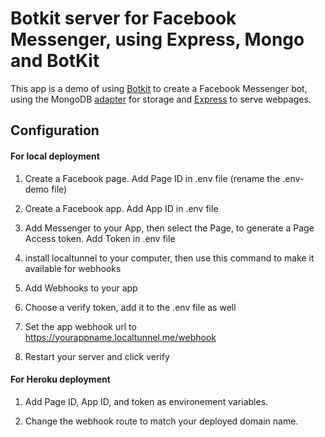 # Botkit server for Facebook Messenger, using Express, Mongo and BotKit

This app is a demo of using [Botkit](https://github.com/howdyai/botkit) to create a Facebook Messenger bot,
using the MongoDB [adapter](https://github.com/howdyai/botkit-storage-mongo) for storage and
[Express](http://expressjs.com) to serve webpages.

## Configuration

#### For local deployment

1) Create a Facebook page. Add Page ID in .env file (rename the .env-demo file)

2) Create a Facebook app. Add App ID in .env file

3) Add Messenger to your App, then select the Page, to generate a Page Access token. Add Token in .env file

4) install localtunnel to your computer, then use this command to make it available for webhooks

5) Add Webhooks to your app

6) Choose a verify token, add it to the .env file as well

7) Set the app webhook url to https://yourappname.localtunnel.me/webhook

7) Restart your server and click verify

#### For Heroku deployment

1) Add Page ID, App ID, and token as environement variables.

2) Change the webhook route to match your deployed domain name.